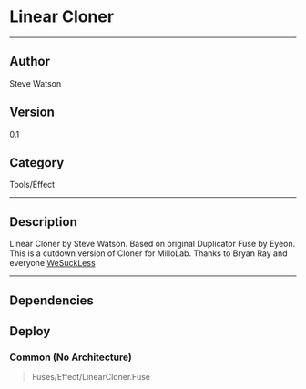 # Linear Cloner
___

## Author
Steve Watson

## Version
0.1

## Category
Tools/Effect

___

## Description
<p>Linear Cloner by Steve Watson. Based on original Duplicator Fuse by Eyeon. This is a cutdown version of Cloner for MilloLab. Thanks to Bryan Ray and everyone <a href="https://www.steakunderwater.com/wesuckless/index.php">WeSuckLess</a></p>

___

## Dependencies

## Deploy

### Common (No Architecture)

> Fuses/Effect/LinearCloner.Fuse  
